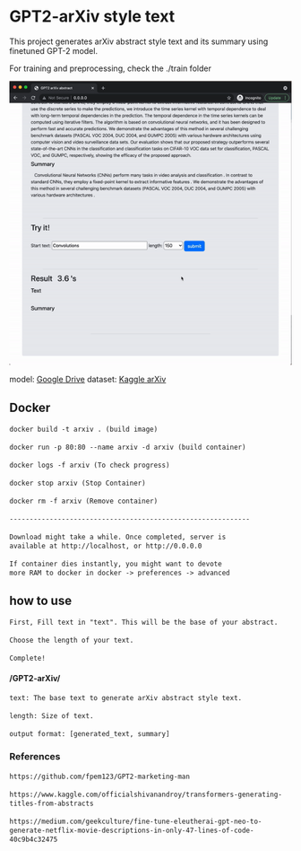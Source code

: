 # GPT2-arXiv style text

This project generates arXiv abstract style text and its summary using finetuned GPT-2 model.

For training and preprocessing, check the ./train folder 

![image](./demo.gif)

model: [Google Drive](https://drive.google.com/file/d/1HIHIXIVdj1SZGgW8PFXxqqL-Pt0FMZa3/view?usp=sharing)
dataset: [Kaggle arXiv](https://www.kaggle.com/Cornell-University/arxiv)

## Docker
    docker build -t arxiv . (build image)

    docker run -p 80:80 --name arxiv -d arxiv (build container)

    docker logs -f arxiv (To check progress)
    
    docker stop arxiv (Stop Container)

    docker rm -f arxiv (Remove container)
    
    ------------------------------------------------------------
    
    Download might take a while. Once completed, server is 
    available at http://localhost, or http://0.0.0.0
    
    If container dies instantly, you might want to devote 
    more RAM to docker in docker -> preferences -> advanced

## how to use
    First, Fill text in "text". This will be the base of your abstract. 

    Choose the length of your text. 
    
    Complete!

#### /GPT2-arXiv/

    text: The base text to generate arXiv abstract style text. 
    
    length: Size of text.
    
    output format: [generated_text, summary]

    
### References

    https://github.com/fpem123/GPT2-marketing-man
    
    https://www.kaggle.com/officialshivanandroy/transformers-generating-titles-from-abstracts
    
    https://medium.com/geekculture/fine-tune-eleutherai-gpt-neo-to-generate-netflix-movie-descriptions-in-only-47-lines-of-code-40c9b4c32475
    
    

  

  


